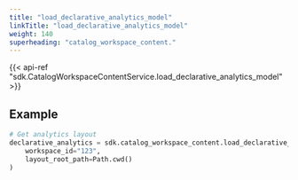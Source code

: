 ```yaml
---
title: "load_declarative_analytics_model"
linkTitle: "load_declarative_analytics_model"
weight: 140
superheading: "catalog_workspace_content."
---
```


{{< api-ref "sdk.CatalogWorkspaceContentService.load_declarative_analytics_model" >}}

## Example

```python
# Get analytics layout
declarative_analytics = sdk.catalog_workspace_content.load_declarative_analytics_model(
    workspace_id="123",
    layout_root_path=Path.cwd()
)
```
